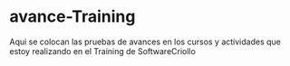 # avance-Training
Aqui se colocan las pruebas de avances en los cursos y actividades que estoy realizando en el Training de SoftwareCriollo
